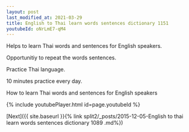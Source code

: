 ```yaml
---
layout: post
last_modified_at: 2021-03-29
title: English to Thai learn words sentences dictionary 1151 
youtubeId: oNrLmE7-qM4
---
```

 
 
Helps to learn Thai words and sentences for English speakers.

Opportunitiy to repeat the words sentences. 

Practice Thai language. 
 
10 minutes practice every day. 
 
How to learn Thai words and sentences for English speakers 
 
{% include youtubePlayer.html id=page.youtubeId %}
 
 
[Next]({{ site.baseurl }}{% link  split2/_posts/2015-12-05-English to thai learn words sentences dictionary 1089 .md%})
 
